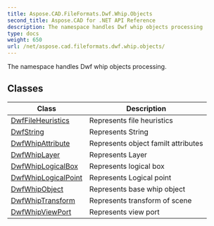 ```yaml
---
title: Aspose.CAD.FileFormats.Dwf.Whip.Objects
second_title: Aspose.CAD for .NET API Reference
description: The namespace handles Dwf whip objects processing
type: docs
weight: 650
url: /net/aspose.cad.fileformats.dwf.whip.objects/
---
```

The namespace handles Dwf whip objects processing.

## Classes

| Class | Description |
| --- | --- |
| [DwfFileHeuristics](./dwffileheuristics/) | Represents file heuristics |
| [DwfString](./dwfstring/) | Represents String |
| [DwfWhipAttribute](./dwfwhipattribute/) | Represents object familt attributes |
| [DwfWhipLayer](./dwfwhiplayer/) | Represents Layer |
| [DwfWhipLogicalBox](./dwfwhiplogicalbox/) | Represents logical box |
| [DwfWhipLogicalPoint](./dwfwhiplogicalpoint/) | Represents Logical point |
| [DwfWhipObject](./dwfwhipobject/) | Represents base whip object |
| [DwfWhipTransform](./dwfwhiptransform/) | Represents transform of scene |
| [DwfWhipViewPort](./dwfwhipviewport/) | Represents view port |


